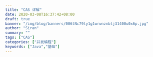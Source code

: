```yaml
---
title: "CAS 详解"
date: 2020-03-08T16:37:42+08:00
draft: true
banner: "/img/blog/banners/006tNc79ly1g1wrwnznblj31400u0x6p.jpg"
author: "Siran"
summary: ""
tags: ["CAS"]
categories: ["并发编程"]
keywords: ["Java","基础"]
---
```

